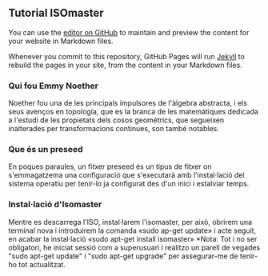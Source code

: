 ## Tutorial ISOmaster

You can use the [editor on GitHub](https://github.com/a21sergonber/a21sergonber.github.io/edit/main/index.md) to maintain and preview the content for your website in Markdown files.

Whenever you commit to this repository, GitHub Pages will run [Jekyll](https://jekyllrb.com/) to rebuild the pages in your site, from the content in your Markdown files.

### Qui fou Emmy Noether 

Noether fou una de les principals impulsores de l'àlgebra abstracta, i els seus avenços en topología, que es la branca de les matemàtiques dedicada a l'estudi de les propietats dels cosos geométrics, que segueixen inalterades per transformacions continues, son també notables.


### Que és un preseed 

En poques paraules, un fitxer preseed és un tipus de fitxer on s'emmagatzema una configuració que s'executarà amb l'instal·lació del sistema operatiu per tenir-lo ja configurat des d'un inici i estalviar temps.

### Instal·lació d'Isomaster

Mentre es descarrega l'ISO, instal·larem l'isomaster, per això, obrirem una terminal nova i introduirem la comanda «sudo ap-get update» i acte seguit, en acabar la instal·lació «sudo apt-get install isomaster»
*Nota: Tot i no ser obligatori, he iniciat sessió com a superusuari i realitzo un parell de vegades "sudo apt-get update" i "sudo apt-get upgrade" per assegurar-me de tenir-ho tot actualitzat.

